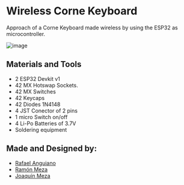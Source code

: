 # Wireless Corne Keyboard

Approach of a Corne Keyboard made wireless by using the ESP32 as microcontroller.

![image](https://github.com/user-attachments/assets/1f7778c2-979a-491d-9b50-c5eaa662c57b)



## Materials and Tools
- 2 ESP32 Devkit v1
- 42 MX Hotswap Sockets.
- 42 MX Switches
- 42 Keycaps
- 42 Diodes 1N4148
- 4 JST Conector of 2 pins
- 1 micro Switch on/off
- 4 Li-Po Batteries of 3.7V
- Soldering equipment


## Made and Designed by:
- [Rafael Anguiano](https://github.com/Rafael-Anguiano)
- [Ramón Meza](https://github.com/RAMF-Meza)
- [Joaquín Meza](https://github.com/Joaquin-Meza)
